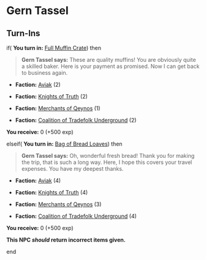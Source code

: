# Gern Tassel

## Turn-Ins





if( **You turn in:** [Full Muffin Crate](/item/1839)) then  


>**Gern Tassel says:** These are quality muffins! You are obviously quite a skilled baker. Here is your payment as promised. Now I can get back to business again.


* __Faction:__ [Aviak](/faction/63) (2)


* __Faction:__ [Knights of Truth](/faction/281) (2)


* __Faction:__ [Merchants of Qeynos](/faction/291) (1)


* __Faction:__ [Coalition of Tradefolk Underground](/faction/336) (2)


 **You receive:** 0 (+500 exp)

elseif( **You turn in:** [Bag of Bread Loaves](/item/1838)) then  


>**Gern Tassel says:** Oh, wonderful fresh bread! Thank you for making the trip, that is such a long way. Here, I hope this covers your travel expenses. You have my deepest thanks.


* __Faction:__ [Aviak](/faction/63) (4)


* __Faction:__ [Knights of Truth](/faction/281) (4)


* __Faction:__ [Merchants of Qeynos](/faction/291) (3)


* __Faction:__ [Coalition of Tradefolk Underground](/faction/336) (4)


 **You receive:** 0 (+500 exp)


**This NPC *should* return incorrect items given.**

end
